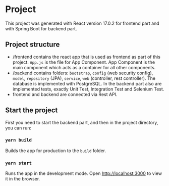 # Project
This project was generated with React version 17.0.2 for frontend part and with Spring Boot for backend part. 

## Project structure
- /frontend contains the react app that is used as frontend as part of this project. `App.js` is the file for App Component. App Component is the main component which acts as a container for all other components.
- /backend contains folders: `bootstrap`, `config` (web security config), `model`, `repository` (JPA), `service`, `web` (controller, rest controller). The database is implemented with PostgreSQL. In the backend part also are implemented tests, exactly Unit Test, Integration Test and Selenium Test.   
- frontend and backend are connected via Rest API.

## Start the project
First you need to start the backend part, and then in the project directory, you can run:

### `yarn build`

Builds the app for production to the `build` folder.

### `yarn start`

Runs the app in the development mode.
Open [http://localhost:3000](http://localhost:3000) to view it in the browser.









